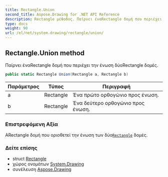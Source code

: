 ```yaml
---
title: Rectangle.Union
second_title: Aspose.Drawing for .NET API Reference
description: Rectangle μέθοδος. Παίρνει έναRectangle δομή που περιέχει την ένωση δύοRectangle δομές.
type: docs
weight: 90
url: /el/net/system.drawing/rectangle/union/
---
```

## Rectangle.Union method

Παίρνει έναRectangle δομή που περιέχει την ένωση δύοRectangle δομές.

```csharp
public static Rectangle Union(Rectangle a, Rectangle b)
```

| Παράμετρος | Τύπος | Περιγραφή |
| --- | --- | --- |
| a | Rectangle | Ένα πρώτο ορθογώνιο προς ένωση. |
| b | Rectangle | Ένα δεύτερο ορθογώνιο προς ένωση. |

### Επιστρεφόμενη Αξία

ΑRectangle δομή που οριοθετεί την ένωση των δύο[`Rectangle`](../) δομές.

### Δείτε επίσης

* struct [Rectangle](../)
* χώρος ονομάτων [System.Drawing](../../rectangle/)
* συνέλευση [Aspose.Drawing](../../../)


